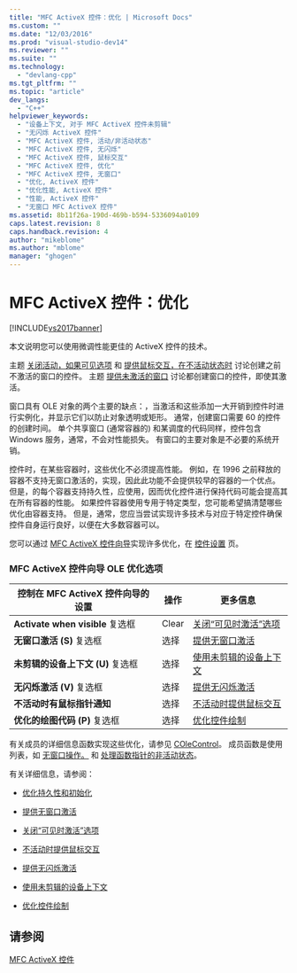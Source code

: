```yaml
---
title: "MFC ActiveX 控件：优化 | Microsoft Docs"
ms.custom: ""
ms.date: "12/03/2016"
ms.prod: "visual-studio-dev14"
ms.reviewer: ""
ms.suite: ""
ms.technology: 
  - "devlang-cpp"
ms.tgt_pltfrm: ""
ms.topic: "article"
dev_langs: 
  - "C++"
helpviewer_keywords: 
  - "设备上下文, 对于 MFC ActiveX 控件未剪辑"
  - "无闪烁 ActiveX 控件"
  - "MFC ActiveX 控件, 活动/非活动状态"
  - "MFC ActiveX 控件, 无闪烁"
  - "MFC ActiveX 控件, 鼠标交互"
  - "MFC ActiveX 控件, 优化"
  - "MFC ActiveX 控件, 无窗口"
  - "优化, ActiveX 控件"
  - "优化性能, ActiveX 控件"
  - "性能, ActiveX 控件"
  - "无窗口 MFC ActiveX 控件"
ms.assetid: 8b11f26a-190d-469b-b594-5336094a0109
caps.latest.revision: 8
caps.handback.revision: 4
author: "mikeblome"
ms.author: "mblome"
manager: "ghogen"
---
```

# MFC ActiveX 控件：优化
[!INCLUDE[vs2017banner](../assembler/inline/includes/vs2017banner.md)]

本文说明您可以使用微调性能更佳的 ActiveX 控件的技术。  
  
 主题 [关闭活动，如果可见选项](../mfc/turning-off-the-activate-when-visible-option.md) 和 [提供鼠标交互，在不活动状态时](../mfc/providing-mouse-interaction-while-inactive.md) 讨论创建之前不激活的窗口的控件。  主题 [提供未激活的窗口](../mfc/providing-windowless-activation.md) 讨论都创建窗口的控件，即使其激活。  
  
 窗口具有 OLE 对象的两个主要的缺点：，当激活和这些添加一大开销到控件时进行实例化，并显示它们以防止对象透明或矩形。  通常，创建窗口需要 60 的控件的创建时间。  单个共享窗口 \(通常容器的\) 和某调度的代码同样，控件包含 Windows 服务，通常，不会对性能损失。  有窗口的主要对象是不必要的系统开销。  
  
 控件时，在某些容器时，这些优化不必须提高性能。  例如，在 1996 之前释放的容器不支持无窗口激活的，实现，因此此功能不会提供较早的容器的一个优点。  但是，的每个容器支持持久性，应使用，因而优化控件进行保持代码可能会提高其在所有容器的性能。  如果控件容器使用专用于特定类型，您可能希望搞清楚哪些优化由容器支持。  但是，通常，您应当尝试实现许多技术与对应于特定控件确保控件自身运行良好，以便在大多数容器可以。  
  
 您可以通过 [MFC ActiveX 控件向导](../mfc/reference/mfc-activex-control-wizard.md)实现许多优化，在 [控件设置](../mfc/reference/control-settings-mfc-activex-control-wizard.md) 页。  
  
### MFC ActiveX 控件向导 OLE 优化选项  
  
|控制在 MFC ActiveX 控件向导的设置|操作|更多信息|  
|-----------------------------|--------|----------|  
|**Activate when visible** 复选框|Clear|[关闭“可见时激活”选项](../mfc/turning-off-the-activate-when-visible-option.md)|  
|**无窗口激活 \(S\)** 复选框|选择|[提供无窗口激活](../mfc/providing-windowless-activation.md)|  
|**未剪辑的设备上下文 \(U\)** 复选框|选择|[使用未剪辑的设备上下文](../mfc/using-an-unclipped-device-context.md)|  
|**无闪烁激活 \(V\)** 复选框|选择|[提供无闪烁激活](../mfc/providing-flicker-free-activation.md)|  
|**不活动时有鼠标指针通知**|选择|[不活动时提供鼠标交互](../mfc/providing-mouse-interaction-while-inactive.md)|  
|**优化的绘图代码 \(P\)** 复选框|选择|[优化控件绘制](../mfc/optimizing-control-drawing.md)|  
  
 有关成员的详细信息函数实现这些优化，请参见 [COleControl](../mfc/reference/colecontrol-class.md)。  成员函数是使用列表，如 [无窗口操作。](http://msdn.microsoft.com/zh-cn/e9e28f79-9a70-4ae4-a5aa-b3e92f1904df) 和 [处理函数指针的非活动状态](http://msdn.microsoft.com/zh-cn/e9e28f79-9a70-4ae4-a5aa-b3e92f1904df)。  
  
 有关详细信息，请参阅：  
  
-   [优化持久性和初始化](../mfc/optimizing-persistence-and-initialization.md)  
  
-   [提供无窗口激活](../mfc/providing-windowless-activation.md)  
  
-   [关闭“可见时激活”选项](../mfc/turning-off-the-activate-when-visible-option.md)  
  
-   [不活动时提供鼠标交互](../mfc/providing-mouse-interaction-while-inactive.md)  
  
-   [提供无闪烁激活](../mfc/providing-flicker-free-activation.md)  
  
-   [使用未剪辑的设备上下文](../mfc/using-an-unclipped-device-context.md)  
  
-   [优化控件绘制](../mfc/optimizing-control-drawing.md)  
  
## 请参阅  
 [MFC ActiveX 控件](../mfc/mfc-activex-controls.md)